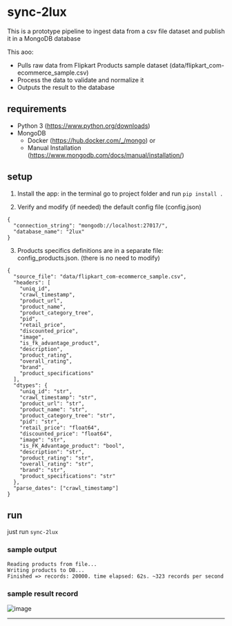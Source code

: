 # sync-2lux

This is a prototype pipeline to ingest data from a csv file dataset and publish it in a MongoDB database

This aoo:

- Pulls raw data from Flipkart Products sample dataset (data/flipkart_com-ecommerce_sample.csv)
- Process the data to validate and normalize it
- Outputs the result to the database

## requirements

- Python 3 (https://www.python.org/downloads)
- MongoDB
  - Docker (https://hub.docker.com/_/mongo) or
  - Manual Installation (https://www.mongodb.com/docs/manual/installation/)

## setup

1. Install the app: in the terminal go to project folder and run `pip install .`

2. Verify and modify (if needed) the default config file (config.json)

```
{
  "connection_string": "mongodb://localhost:27017/",
  "database_name": "2lux"
}
```

3. Products specifics definitions are in a separate file: config_products.json. (there is no need to modify)

```
{
  "source_file": "data/flipkart_com-ecommerce_sample.csv",
  "headers": [
    "uniq_id",
    "crawl_timestamp",
    "product_url",
    "product_name",
    "product_category_tree",
    "pid",
    "retail_price",
    "discounted_price",
    "image",
    "is_fk_advantage_product",
    "description",
    "product_rating",
    "overall_rating",
    "brand",
    "product_specifications"
  ],
  "dtypes": {
    "uniq_id": "str",
    "crawl_timestamp": "str",
    "product_url": "str",
    "product_name": "str",
    "product_category_tree": "str",
    "pid": "str",
    "retail_price": "float64",
    "discounted_price": "float64",
    "image": "str",
    "is_FK_Advantage_product": "bool",
    "description": "str",
    "product_rating": "str",
    "overall_rating": "str",
    "brand": "str",
    "product_specifications": "str"
  },
  "parse_dates": ["crawl_timestamp"]
}
```

## run

just run `sync-2lux` 

### sample output

```
Reading products from file...
Writing products to DB...
Finished => records: 20000. time elapsed: 62s. ~323 records per second
```

### sample result record
![image](https://user-images.githubusercontent.com/16124120/224513157-5bd68632-9647-4c94-a0c9-f237c494090d.png)

---
